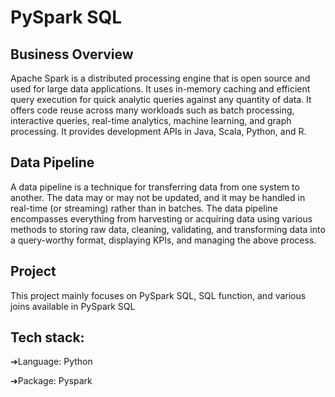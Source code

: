 # PySpark SQL
## Business Overview

Apache Spark is a distributed processing engine that is open source and used for large data applications. It uses in-memory caching and efficient query execution for quick analytic queries against any quantity of data. It offers code reuse across many workloads such as batch processing, interactive queries, real-time analytics, machine learning, and graph processing. It provides development APIs in Java, Scala, Python, and R.

 

## Data Pipeline

A data pipeline is a technique for transferring data from one system to another. The data may or may not be updated, and it may be handled in real-time (or streaming) rather than in batches. The data pipeline encompasses everything from harvesting or acquiring data using various methods to storing raw data, cleaning, validating, and transforming data into a query-worthy format, displaying KPIs, and managing the above process.

## Project

This project mainly focuses on PySpark SQL, SQL function, and various joins available in PySpark SQL

## Tech stack:  

➔Language: Python

➔Package: Pyspark
